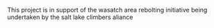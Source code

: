 This project is in support of the wasatch area rebolting initiative being undertaken by the salt lake climbers aliance
